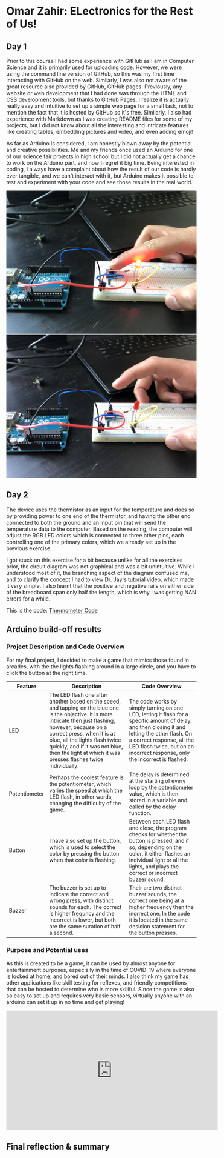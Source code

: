 # Omar Zahir: ELectronics for the Rest of Us!
<!--
Welcome to your project page for Electronics for the Rest of Us. You'll use this page to describe and showcase your work throughout the module. 
A place for each deliverable has been created below for you in this markdown document. 
Note that comments (such as this) will not appear in the final markdown document (which you can view with the "Preview" button).
-->


## Day 1
<!--
In this section, provide a ~250 word reflection on your first day of the module, and discuss why you're interested in this module and what you hope to take away from it.

You're also asked to insert a photo that represents your accomplishments on your first day. 
- Take a photo of you working or one of your circuits and upload it to the /docs/images/ folder of this repository. 
- Then, insert your photo into your document by modifying the markdown example that has been inserted below.
-->
Prior to this course I had some experience with GitHub as I am in Computer Science and it is primarily used for uploading code. However, we were using the command line version of GitHub, so this was my first time interacting with GitHub on the web. Similarly, I was also not aware of the great resource also provided by GitHub, GitHub pages. Previously, any website or web development that I had done was through the HTML and CSS development tools, but thanks to GitHub Pages, I realize it is actually really easy and intuitive to set up a simple web page for a small task, not to mention the fact that it is hosted by GitHub so it's free. Similarly, I also had experience with Markdown as I was creating README files for some of my projects, but I did not know about all the interesting and intricate features like creating tables, embedding pictures and video, and even adding emoji!

As far as Arduino is considered, I am honestly blown away by the potential and creative possibilities. Me and my friends once used an Arduino for one of our science fair projects in high school but I did not actually get a chance to work on the Arduino part, and now I regret it big time. Being interested in coding, I always have a complaint about how the result of our code is hardly ever tangible, and we can't interact with it, but Arduino makes it possible to test and experiment with your code and see those results in the real world.

<!--
Inserting an image takes the form: 
![image alt text](url/to/photo "Logo Title Text")
See the following webpage for more information: https://github.com/adam-p/markdown-here/wiki/Markdown-Cheatsheet#images
Replace the elements below to insert your picture.
--> 
![Button Pressed](images/IMG_4503[1].JPG "This is the Button Pressed")
![Button Unpressed](images/IMG_4504[1].JPG "This is the Button not Pressed!")

## Day 2
<!--
Upload your fully-commented Arduino sketch from your final Day 2 build task--a thermometer connected to an RDB LED--into your GitHub repository.
Provide a short (~150 words) summary of your work on this circuit:
- How does your device work?
- What was challenging? 
- What worked? What didn't? 
- Be sure to link to your code (in your GitHub repository) in the text of your response.
-->

The device uses the thermistor as an input for the temperature and does so by providing power to one end of the thermistor, and having the other end connected to both the ground and an input pin that will send the temperature data to the computer. Based on the reading, the computer will adjust the RGB LED colors which is connected to three other pins, each controlling one of the primary colors, which we already set up in the previous exercise.

I got stuck on this exercise for a bit because unlike for all the exercises prior, the circuit diagram was not graphical and was a bit unintuitive. While I understood most of it, the branching aspect of the diagram confused me, and to clarify the concept I had to view Dr. Jay's tutorial video, which made it very simple. I also learnt that the positive and negative rails on either side of the breadboard span only half the length, which is why I was getting NAN errors for a while.

This is the code:
[Thermometer Code](code/Thermometer_Code.ino "This is the Code!")
## Arduino build-off results
<!--
Upload your fully-commented Arduino sketch from the final product of your Arduino build-off into the top-level of your module GitHub repository.
In ~300 words, provide a final device description and product pitch: 
- What does it do? Use a table (created in markdown) to list and describe the features. You can use the template provided below. 
- Describe briefly how it works.
- How could it be used in everyday life (or maybe just in rare cases)? 
- Be sure to link to your code (in your GitHub repository) in the text of your response.
- Include a snippet of code using the ``` ``` characters to display the code properly. 
Finally, record a short (30 second) video of a 'product pitch' for your device. 
- Upload the video to Youtube, and use the sample code below to embed your video.
-->
### Project Description and Code Overview
For my final project, I decided to make a game that mimics those found in arcades, with the the lights flashing around in a large circle, and you have to click the button at the right time.

| Feature | Description | Code Overview |
|---------|-------------|-------------|
| LED     |The LED flash one after another based on the speed, and tapping on the blue one is the objective. It is more intricate then just flashing, however, because on a correct press, when it is at blue, all the lights flash twice quickly, and if it was not blue, then the light at which it was presses flashes twice individually. |The code works by simply turning on one LED, letting it flash for a specific amount of delay, and then closing it and letting the other flash. On a correct response, all the LED flash twice, but on an incorrect response, only the incorrect is flashed.             |
|Potentiometer         | Perhaps the coolest feature is the potentiometer, which varies the speed at which the LED flash, in other words, changing the difficulty of the game.             |The delay is determined at the starting of every loop by the potentiometer value, which is then stored in a variable and called by the delay function.             |
|Button         |I have also set up the button, which is used to select the color by pressing the button when that color is flashing.             |Between each LED flash and close, the program checks for whether the button is pressed, and if so, depending on the color, it either flashes an individual light or all the lights, and plays the correct or incorrect buzzer sound.             |
|Buzzer         |The buzzer is set up to indicate the correct and wrong press, with distinct sounds for each. The correct is higher frequncy and the incorrect is lower, but both are the same suration of half a second.             |Their are two distinct buzzer sounds, the correct one being at a higher frequency then the incrrect one. In the code it is located in the same desicion statement for the button presses.

### Purpose and Potential uses
As this is created to be a game, it can be used by almost anyone for entertainment purposes, especially in the time of COVID-19 where everyone is locked at home, and bored out of their minds. I also think my game has other applications like skill testing for reflexes, and friendly competitions that can be hosted to determine who is more skillful. Since the game is also so easy to set up and requires very basic sensors, virtually anyone with an arduino can set it up in no time and get playing!

<!--
Below is a general markdown table template. 
You can find more information at these links: 
- https://github.com/adam-p/markdown-here/wiki/Markdown-Cheatsheet#tables

-->

<!--
Below is an example of embedding a YouTube video in a markdown document for use in GitHub pages. 
Note that this video won't show when previewing the document in GitHub--it only works on the GitHub pages webpage. 
- Once your YouTube video is uploaded, right click and select ```<> Copy embed code```. 
- You can paste this code directly into your markdown document. 
- Note that you may want to adjust the width and height parameters to make it fit well in your webpage
-->

<iframe width="560" height="315" src="https://www.youtube.com/embed/roVPfdigTYc" frameborder="0" allow="accelerometer; autoplay; encrypted-media; gyroscope; picture-in-picture" allowfullscreen></iframe>

## Final reflection & summary
<!--
In ~300 words:
- Summarize your experience in this module. What you learned, what you liked, what you found challenging.
- Reflect upon your learning and its relevance in your life.
-->
